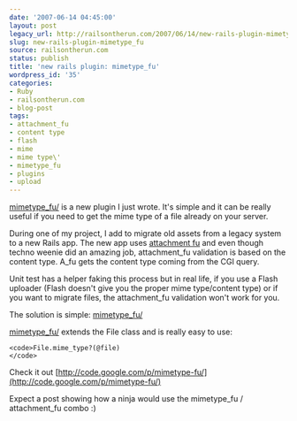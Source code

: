 ```yaml
---
date: '2007-06-14 04:45:00'
layout: post
legacy_url: http://railsontherun.com/2007/06/14/new-rails-plugin-mimetype_fu/
slug: new-rails-plugin-mimetype_fu
source: railsontherun.com
status: publish
title: 'new rails plugin: mimetype_fu'
wordpress_id: '35'
categories:
- Ruby
- railsontherun.com
- blog-post
tags:
- attachment_fu
- content type
- flash
- mime
- mime type\'
- mimetype_fu
- plugins
- upload
---
```


[mimetype_fu/](http://code.google.com/p/mimetype-fu/) is a new plugin I just wrote. It's simple and it can be really useful if you need to get the mime type of a file already on your server.





During one of my project, I add to migrate old assets from a legacy system to a new Rails app. The new app uses [attachment fu](http://svn.techno-weenie.net/projects/plugins/attachment_fu/) and even though techno weenie did an amazing job, attachment_fu validation is based on the content type. A_fu gets the content type coming from the CGI query. 





Unit test has a helper faking this process but in real life, if you use a Flash uploader (Flash doesn't give you the proper mime type/content type) or if you want to migrate files, the attachment_fu validation won't work for you.





The solution is simple: [mimetype_fu/](http://code.google.com/p/mimetype-fu/)





[mimetype_fu/](http://code.google.com/p/mimetype-fu/) extends the File class and is really easy to use:




    
    <code>File.mime_type?(@file)
    </code>





Check it out [http://code.google.com/p/mimetype-fu/](http://code.google.com/p/mimetype-fu/)





Expect a post showing how a ninja would use the mimetype_fu / attachment_fu combo :)
